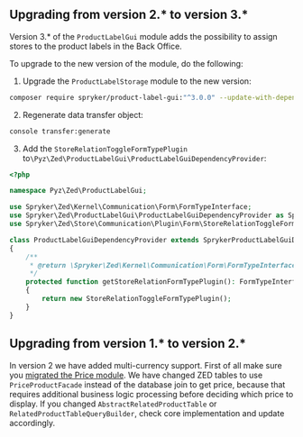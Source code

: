 

## Upgrading from version 2.* to version 3.*

Version 3.* of the `ProductLabelGui` module adds the possibility to assign stores to the product labels in the Back Office.

To upgrade to the new version of the module, do the following:

1. Upgrade the `ProductLabelStorage` module to the new version:

```bash
composer require spryker/product-label-gui:"^3.0.0" --update-with-dependencies
```

2. Regenerate data transfer object:

```bash
console transfer:generate
```

3. Add the `StoreRelationToggleFormTypePlugin` to`\Pyz\Zed\ProductLabelGui\ProductLabelGuiDependencyProvider`:

```php
<?php

namespace Pyz\Zed\ProductLabelGui;

use Spryker\Zed\Kernel\Communication\Form\FormTypeInterface;
use Spryker\Zed\ProductLabelGui\ProductLabelGuiDependencyProvider as SprykerProductLabelGuiDependencyProvider;
use Spryker\Zed\Store\Communication\Plugin\Form\StoreRelationToggleFormTypePlugin;

class ProductLabelGuiDependencyProvider extends SprykerProductLabelGuiDependencyProvider
{
    /**
     * @return \Spryker\Zed\Kernel\Communication\Form\FormTypeInterface
     */
    protected function getStoreRelationFormTypePlugin(): FormTypeInterface
    {
        return new StoreRelationToggleFormTypePlugin();
    }
}
```

## Upgrading from version 1.* to version 2.*

In version 2 we have added multi-currency support. First of all make sure you [migrated the Price module](/docs/pbc/all/price-management/{{site.version}}/base-shop/install-and-upgrade/upgrade-modules/upgrade-the-price-module.html). We have changed ZED tables to use `PriceProductFacade` instead of the database join to get price, because that requires additional business logic processing before deciding which price to display. If you changed `AbstractRelatedProductTable` or `RelatedProductTableQueryBuilder`, check core implementation and update accordingly.
